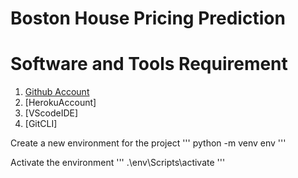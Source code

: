 # Boston House Pricing Prediction 

# Software and Tools Requirement

1. [Github Account](http://github.com)
2. [HerokuAccount]
3. [VScodeIDE]
4. [GitCLI]

Create a new environment for the project
'''
python -m venv env
'''

Activate the environment
'''
.\env\Scripts\activate
'''
